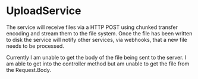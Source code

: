 # UploadService
The service will receive files via a HTTP POST using chunked transfer encoding and stream them to the file system. Once 
the file has been written to disk the service will notify other services, via webhooks, that a new file needs to be processed.

Currently I am unable to get the body of the file being sent to the server. I am able to get into the controller method but am unable to get the file from the Request.Body. 
